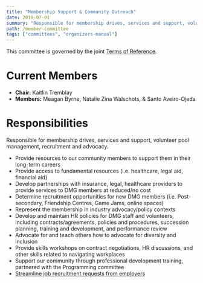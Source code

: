 ```yaml
---
title: "Membership Support & Community Outreach"
date: 2019-07-01
summary: "Responsible for membership drives, services and support, volunteer pool management, recruitment and advocacy."
path: /member-committee
tags: ["committees", "organizers-manual"]
---
```


This committee is governed by the joint [Terms of Reference](/manual/joint-terms-of-reference).

# Current Members

- **Chair:** Kaitlin Tremblay
- **Members:** Meagan Byrne, Natalie Zina Walschots, & Santo Aveiro-Ojeda

# Responsibilities

Responsible for membership drives, services and support, volunteer pool management, recruitment and advocacy.

- Provide resources to our community members to support them in their long-term careers
- Provide access to fundamental resources (i.e. healthcare, legal aid, financial aid)
- Develop partnerships with insurance, legal, healthcare providers to provide services to DMG members at reduced/no cost
- Determine recruitment opportunities for new DMG members (i.e. Post-secondary, Friendship Centres, Game Jams, online spaces)
- Represent the membership in industry advocacy/policy contexts
- Develop and maintain HR policies for DMG staff and volunteers, including contracts/agreements, policies and procedures, succession planning, training and development, and performance review
- Advocate for and teach others how to advocate for diversity and inclusion
- Provide skills workshops on contract negotiations, HR discussions, and other skills related to navigating workplaces
- Support our community through professional development training, partnered with the Programming committee
- [Streamline job recruitment requests from employers](https://dmg.to/jobs/)
